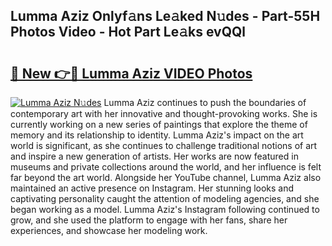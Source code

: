 ## Lumma Aziz Onlyf𝚊ns Le𝚊ked N𝚞des - Part-55H Photos Video - Hot Part Le𝚊ks evQQl

# <h2><a href="http://ab15225.deff.icu/?id=Lumma+Aziz">🔗 New 👉🔴 Lumma Aziz VIDEO Photos</a></h2>

[![Lumma Aziz N𝚞des](https://i.imgur.com/rIISA9y.gif)](http://ab15225.deff.icu/?id=Lumma+Aziz)
Lumma Aziz continues to push the boundaries of contemporary art with her innovative and thought-provoking works. She is currently working on a new series of paintings that explore the theme of memory and its relationship to identity. Lumma Aziz's impact on the art world is significant, as she continues to challenge traditional notions of art and inspire a new generation of artists. Her works are now featured in museums and private collections around the world, and her influence is felt far beyond the art world. Alongside her YouTube channel, Lumma Aziz also maintained an active presence on Instagram. Her stunning looks and captivating personality caught the attention of modeling agencies, and she began working as a model. Lumma Aziz's Instagram following continued to grow, and she used the platform to engage with her fans, share her experiences, and showcase her modeling work.
